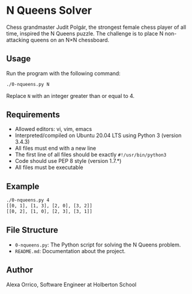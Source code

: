 # N Queens Solver

Chess grandmaster Judit Polgár, the strongest female chess player of all time, inspired the N Queens puzzle. The challenge is to place N non-attacking queens on an N×N chessboard.

## Usage

Run the program with the following command:

```bash
./0-nqueens.py N
```

Replace `N` with an integer greater than or equal to 4.

## Requirements

- Allowed editors: vi, vim, emacs
- Interpreted/compiled on Ubuntu 20.04 LTS using Python 3 (version 3.4.3)
- All files must end with a new line
- The first line of all files should be exactly `#!/usr/bin/python3`
- Code should use PEP 8 style (version 1.7.*)
- All files must be executable

## Example

```bash
./0-nqueens.py 4
[[0, 1], [1, 3], [2, 0], [3, 2]]
[[0, 2], [1, 0], [2, 3], [3, 1]]
```

## File Structure

- `0-nqueens.py`: The Python script for solving the N Queens problem.
- `README.md`: Documentation about the project.

## Author

Alexa Orrico, Software Engineer at Holberton School
